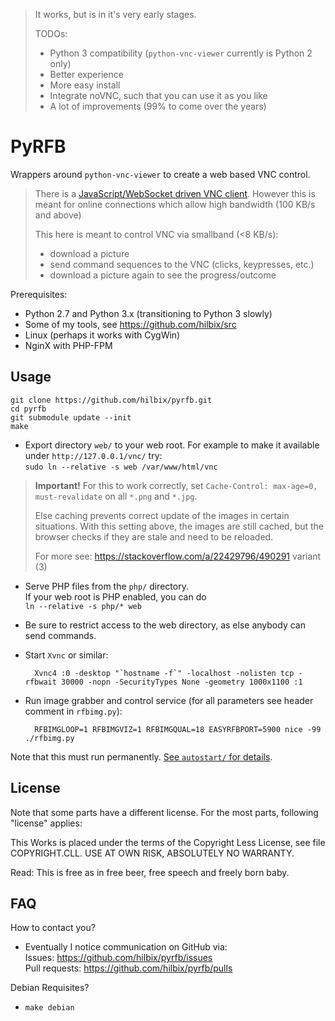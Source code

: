 > It works, but is in it's very early stages.
>
> TODOs:
>
> - Python 3 compatibility (`python-vnc-viewer` currently is Python 2 only)
> - Better experience
> - More easy install
> - Integrate noVNC, such that you can use it as you like
> - A lot of improvements (99% to come over the years)


# PyRFB

Wrappers around `python-vnc-viewer` to create a web based VNC control.

> There is a [JavaScript/WebSocket driven VNC client](https://github.com/novnc/).
> However this is meant for online connections which allow high bandwidth (100 KB/s and above)
>
> This here is meant to control VNC via smallband (<8 KB/s):
>
> - download a picture
> - send command sequences to the VNC (clicks, keypresses, etc.)
> - download a picture again to see the progress/outcome

Prerequisites:

- Python 2.7 and Python 3.x (transitioning to Python 3 slowly)
- Some of my tools, see https://github.com/hilbix/src
- Linux (perhaps it works with CygWin)
- NginX with PHP-FPM


## Usage

	git clone https://github.com/hilbix/pyrfb.git
	cd pyrfb
	git submodule update --init
	make

- Export directory `web/` to your web root.
  For example to make it available under `http://127.0.0.1/vnc/` try:  
  `sudo ln --relative -s web /var/www/html/vnc`

> **Important!** For this to work correctly, set `Cache-Control: max-age=0, must-revalidate` on all `*.png` and `*.jpg`.
>
> Else caching prevents correct update of the images in certain situations.
> With this setting above, the images are still cached, but the browser checks if they are stale and need to be reloaded.
>
> For more see: https://stackoverflow.com/a/22429796/490291 variant (3)

- Serve PHP files from the `php/` directory.  
  If your web root is PHP enabled, you can do  
  `ln --relative -s php/* web`

- Be sure to restrict access to the web directory, as else anybody can send commands.

- Start `Xvnc` or similar:

		Xvnc4 :0 -desktop "`hostname -f`" -localhost -nolisten tcp -rfbwait 30000 -nopn -SecurityTypes None -geometry 1000x1100 :1

- Run image grabber and control service (for all parameters see header comment in `rfbimg.py`):

		RFBIMGLOOP=1 RFBIMGVIZ=1 RFBIMGQUAL=18 EASYRFBPORT=5900 nice -99 ./rfbimg.py

Note that this must run permanently.  [See `autostart/` for details](autostart/.readme.md).


## License

Note that some parts have a different license.
For the most parts, following "license" applies:

This Works is placed under the terms of the Copyright Less License,
see file COPYRIGHT.CLL.  USE AT OWN RISK, ABSOLUTELY NO WARRANTY.

Read: This is free as in free beer, free speech and freely born baby.


## FAQ

How to contact you?

- Eventually I notice communication on GitHub via:  
  Issues: https://github.com/hilbix/pyrfb/issues  
  Pull requests: https://github.com/hilbix/pyrfb/pulls

Debian Requisites?

- `make debian`

